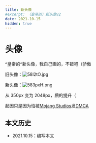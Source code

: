 ```yaml
---
title: 新头像
#excerpt: （皇帝的）新头像v2
date: 2021-10-15
hidden: true
---
```


# 头像

^皇帝的^新头像，我自己画的，不错吧（骄傲

旧头像：![58l2tO.jpg](https://z3.ax1x.com/2021/10/15/58l2tO.jpg)

新头像：![583pxH.png](https://z3.ax1x.com/2021/10/15/583pxH.png)

从 350px 变为 2048px，质的提升（

起因只是因为怕被[Mojang Studios](http://minecraft.fandom.com/zh/wiki/Mojang%20Studios)发[DMCA](https://zh.wikipedia.org/wiki/DMCA)

## 本文历史

- 2021.10.15：编写本文
